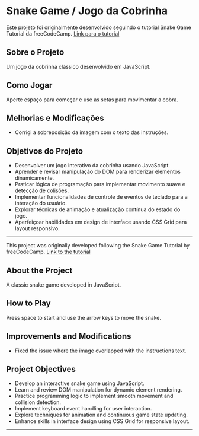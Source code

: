 # Snake Game / Jogo da Cobrinha 

Este projeto foi originalmente desenvolvido seguindo o tutorial Snake Game Tutorial da freeCodeCamp. [Link para o tutorial](https://youtu.be/uyhzCBEGaBY)

## Sobre o Projeto
Um jogo da cobrinha clássico desenvolvido em JavaScript.

## Como Jogar
Aperte espaço para começar e use as setas para movimentar a cobra.

## Melhorias e Modificações
- Corrigi a sobreposição da imagem com o texto das instruções.

## Objetivos do Projeto
- Desenvolver um jogo interativo da cobrinha usando JavaScript.
- Aprender e revisar manipulação do DOM para renderizar elementos dinamicamente.
- Praticar lógica de programação para implementar movimento suave e detecção de colisões.
- Implementar funcionalidades de controle de eventos de teclado para a interação do usuário.
- Explorar técnicas de animação e atualização contínua do estado do jogo.
- Aperfeiçoar habilidades em design de interface usando CSS Grid para layout responsivo.

---

This project was originally developed following the Snake Game Tutorial by freeCodeCamp. [Link to the tutorial](https://youtu.be/uyhzCBEGaBY)

## About the Project
A classic snake game developed in JavaScript.

## How to Play
Press space to start and use the arrow keys to move the snake.

## Improvements and Modifications
- Fixed the issue where the image overlapped with the instructions text.

## Project Objectives
- Develop an interactive snake game using JavaScript.
- Learn and review DOM manipulation for dynamic element rendering.
- Practice programming logic to implement smooth movement and collision detection.
- Implement keyboard event handling for user interaction.
- Explore techniques for animation and continuous game state updating.
- Enhance skills in interface design using CSS Grid for responsive layout.


---
